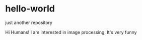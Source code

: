 # hello-world
just another repository

Hi Humans!
I am interested in image processing, It's very funny
